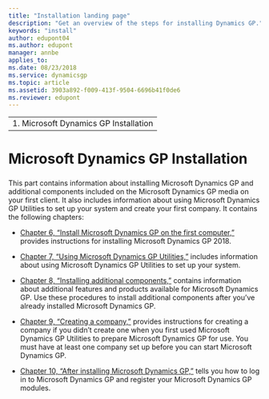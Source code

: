 ```yaml
---
title: "Installation landing page"
description: "Get an overview of the steps for installing Dynamics GP."
keywords: "install"
author: edupont04
ms.author: edupont
manager: annbe
applies_to: 
ms.date: 08/23/2018
ms.service: dynamicsgp
ms.topic: article
ms.assetid: 3903a892-f009-413f-9504-6696b41f0de6
ms.reviewer: edupont
---
```

|                                        |
|----------------------------------------|
| 1.  Microsoft Dynamics GP Installation |

# Microsoft Dynamics GP Installation

### 

This part contains information about installing Microsoft Dynamics GP and additional components included on the Microsoft Dynamics GP media on your first client. It also includes information about using Microsoft Dynamics GP Utilities to set up your system and create your first company. It contains the following chapters:

-   [Chapter 6, “Install Microsoft Dynamics GP on the first computer,”](#_Install_Microsoft_Dynamics) provides instructions for installing Microsoft Dynamics GP 2018.  

-   [Chapter 7, “Using Microsoft Dynamics GP Utilities,”](#_Using_Microsoft_Dynamics) includes information about using Microsoft Dynamics GP Utilities to set up your system.  

-   [Chapter 8, “Installing additional components,”](#_Installing_additional_components) contains information about additional features and products available for Microsoft Dynamics GP. Use these procedures to install additional components after you’ve already installed Microsoft Dynamics GP.  

-   [Chapter 9, “Creating a company,”](#_Creating_a_company_1) provides instructions for creating a company if you didn’t create one when you first used Microsoft Dynamics GP Utilities to prepare Microsoft Dynamics GP for use. You must have at least one company set up before you can start Microsoft Dynamics GP.  

-   [Chapter 10, “After installing Microsoft Dynamics GP,”](#_After_installing_Microsoft) tells you how to log in to Microsoft Dynamics GP and register your Microsoft Dynamics GP modules.  


